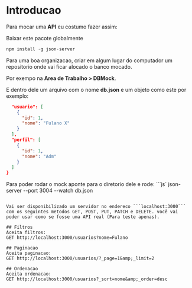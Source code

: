 # Introducao

Para mocar uma **API** eu costumo fazer assim:

Baixar este pacote globalmente
```js
npm install -g json-server
```

Para uma boa organizacao, criar em algum lugar do computador um repositorio onde vai ficar alocado o banco mocado.

Por exempo na **Area de Trabalho > DBMock**.

E dentro dele um arquivo com o nome **db.json** e um objeto como este por exemplo:

```json
  "usuario": [
    {
      "id": 1,
      "nome": "Fulano X"
    }
  ],
  "perfil": [
    {
      "id": 1,
      "nome": "Adm"
    }
  ]
}
```

Para poder rodar o mock aponte para o diretorio dele e rode:
```js`
json-server --port 3004 --watch db.json
```

Vai ser disponibilizado um servidor no endereco ```localhost:3000``` com os seguintes metodos GET, POST, PUT, PATCH e DELETE. você vai poder usar como se fosse uma API real (Para teste apenas).

## Filtros
Aceita filtros:
GET http://localhost:3000/usuarios?nome=Fulano

## Paginacao
Aceita paginacao:
GET http://localhost:3000/usuarios/?_page=1&amp;_limit=2

## Ordenacao
Aceita ordenacao:
GET http://localhost:3000/usuarios?_sort=nome&amp;_order=desc
